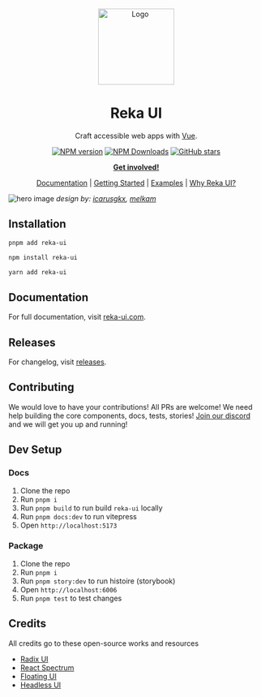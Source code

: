 <br />
<p align="center">
  <a href="https://github.com/unovue/reka-ui">
    <img src="https://reka-ui.com/logo.svg" alt="Logo" width="150" />
  </a>

<h1 align="center">
Reka UI
</h1>

<p align="center">
Craft accessible web apps with <a href="https://vuejs.org/">Vue</a>.
<p>

<p align="center">
<a href="https://www.npmjs.com/package/reka-ui" target="__blank"><img src="https://img.shields.io/npm/v/reka-ui?style=flat&colorA=002438&colorB=41c399" alt="NPM version"></a>
<a href="https://www.npmjs.com/package/reka-ui" target="__blank"><img alt="NPM Downloads" src="https://img.shields.io/npm/dm/reka-ui?flat&colorA=002438&colorB=41c399"></a>
<a href="https://github.com/unovue/reka-ui" target="__blank"><img alt="GitHub stars" src="https://img.shields.io/github/stars/unovue/reka-ui?flat&colorA=002438&colorB=41c399"></a>
</p>

<p align="center">
<a href="https://chat.unovue.com"><b>Get involved!</b></a>
</p>
<p align="center">
 <a href="https://reka-ui.com">Documentation</a> | <a href="https://reka-ui.com/docs/overview/getting-started">Getting Started</a> | <a href="https://reka-ui.com/examples">Examples</a> | <a href="https://reka-ui.com/docs/overview/introduction">Why Reka UI?</a>
</p>

![hero image](https://reka-ui.com/og.jpg)
 <em>design by: [icarusgkx](https://twitter.com/icarusgkx), [melkam](https://github.com/MellKam)</em>

## Installation

```bash
pnpm add reka-ui
```
```bash
npm install reka-ui
```
```bash
yarn add reka-ui
```

## Documentation

For full documentation, visit [reka-ui.com](https://reka-ui.com).

## Releases

For changelog, visit [releases](https://github.com/unovue/reka-ui/releases).

## Contributing

We would love to have your contributions! All PRs are welcome! We need help building the core components, docs, tests, stories! [Join our discord](https://chat.unovue.com/) and we will get you up and running!

## Dev Setup

### Docs

1. Clone the repo
2. Run `pnpm i`
3. Run `pnpm build` to run build `reka-ui` locally
3. Run `pnpm docs:dev` to run vitepress
4. Open `http://localhost:5173`

### Package

1. Clone the repo
2. Run `pnpm i`
3. Run `pnpm story:dev` to run histoire (storybook)
4. Open `http://localhost:6006`
5. Run `pnpm test` to test changes

## Credits

All credits go to these open-source works and resources

- [Radix UI](https://radix-ui.com)
- [React Spectrum](https://react-spectrum.adobe.com/index.html)
- [Floating UI](https://floating-ui.com)
- [Headless UI](https://headlessui.com)
